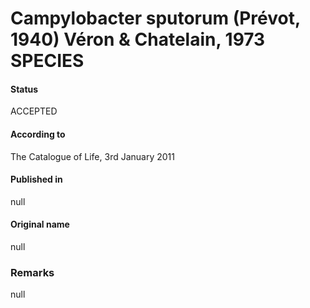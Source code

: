 # Campylobacter sputorum (Prévot, 1940) Véron & Chatelain, 1973 SPECIES

#### Status
ACCEPTED

#### According to
The Catalogue of Life, 3rd January 2011

#### Published in
null

#### Original name
null

### Remarks
null